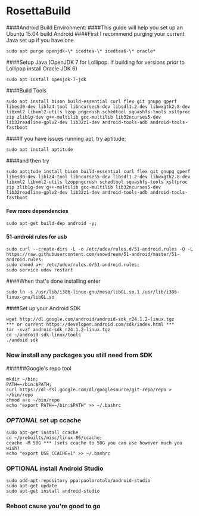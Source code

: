 RosettaBuild
============
####Android Build Environment:
####This guide will help you set up an Ubuntu 15.04 build Android 
####First I recommend purging your current Java set up if you have one
```
sudo apt purge openjdk-\* icedtea-\* icedtea6-\* oracle*
```
####Setup Java (OpenJDK 7 for Lollipop. If building for versions prior to Lollipop install Oracle JDK 6)
```
sudo apt install openjdk-7-jdk 
```
####Build Tools
```
sudo apt install bison build-essential curl flex git gnupg gperf libesd0-dev liblz4-tool libncurses5-dev libsdl1.2-dev libwxgtk2.8-dev libxml2 libxml2-utils lzop pngcrush schedtool squashfs-tools xsltproc zip zlib1g-dev g++-multilib gcc-multilib lib32ncurses5-dev lib32readline-gplv2-dev lib32z1-dev android-tools-adb android-tools-fastboot
```
####If you have issues running apt, try aptitude;
```
sudo apt install aptitude
```
####and then try 
```
sudo aptitude install bison build-essential curl flex git gnupg gperf libesd0-dev liblz4-tool libncurses5-dev libsdl1.2-dev libwxgtk2.8-dev libxml2 libxml2-utils lzoppngcrush schedtool squashfs-tools xsltproc zip zlib1g-dev g++-multilib gcc-multilib lib32ncurses5-dev lib32readline-gplv2-dev lib32z1-dev android-tools-adb android-tools-fastboot
```
#### Few more dependencies
```
sudo apt-get build-dep android -y; 
```
#### 51-android rules for usb
```
sudo curl --create-dirs -L -o /etc/udev/rules.d/51-android.rules -O -L https://raw.githubusercontent.com/snowdream/51-android/master/51-android.rules; 
sudo chmod a+r /etc/udev/rules.d/51-android.rules; 
sudo service udev restart
```
####When that's done installing enter 
```
sudo ln -s /usr/lib/i386-linux-gnu/mesa/libGL.so.1 /usr/lib/i386-linux-gnu/libGL.so
```
####Set up your Android SDK 
```
wget http://dl.google.com/android/android-sdk_r24.1.2-linux.tgz 
*** or current https://developer.android.com/sdk/index.html ***
tar -xvzf android-sdk_r24.1.2-linux.tgz
cd ~/android-sdk-linux/tools
./andoid sdk
```
### Now install any packages you still need from SDK
######Google's repo tool 
```
mkdir ~/bin; 
PATH=~/bin:$PATH; 
curl https://dl-ssl.google.com/dl/googlesource/git-repo/repo > ~/bin/repo
chmod a+x ~/bin/repo
echo "export PATH=~/bin:$PATH" >> ~/.bashrc

```
### *OPTIONAL* set up ccache 
```
sudo apt-get install ccache
cd ~/prebuilts/misc/linux-86/ccache;
ccache -M 50G *** (sets ccache to 50G you can use however much you wish)
echo "export USE_CCACHE=1" >> ~/.bashrc
```
### OPTIONAL install Android Studio
```
sudo add-apt-repository ppa:paolorotolo/android-studio
sudo apt-get update
sudo apt-get install android-studio
```
### Reboot cause you're good to go
